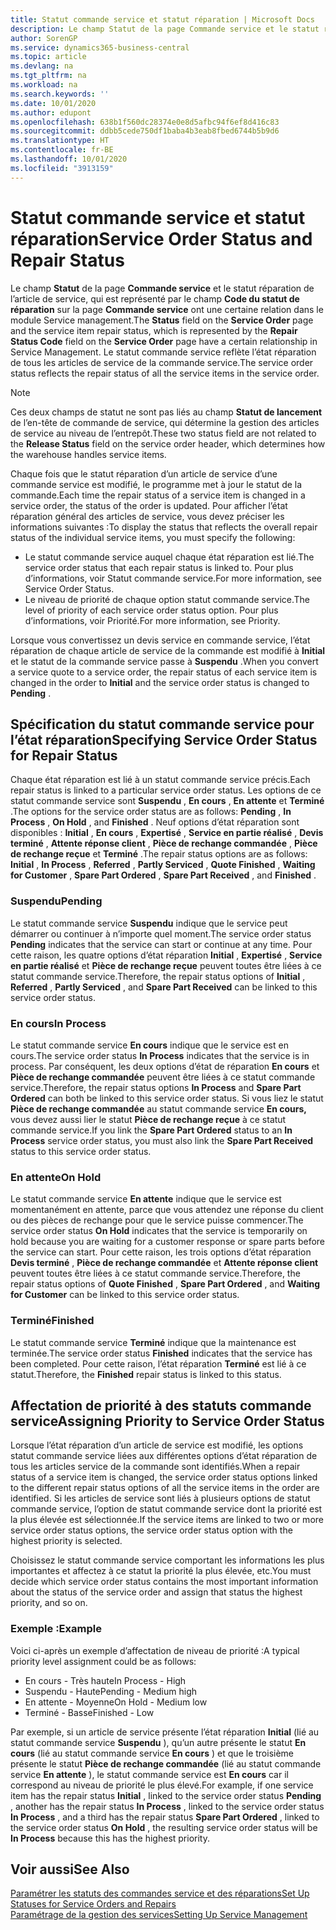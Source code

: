 ```yaml
---
title: Statut commande service et statut réparation | Microsoft Docs
description: Le champ Statut de la page Commande service et le statut réparation de l’article de service, qui est représenté par le champ Code du statut de réparation sur la page Commande service ont une certaine relation dans le module Service management. Le statut commande service reflète l’état réparation de tous les articles de service de la commande service.
author: SorenGP
ms.service: dynamics365-business-central
ms.topic: article
ms.devlang: na
ms.tgt_pltfrm: na
ms.workload: na
ms.search.keywords: ''
ms.date: 10/01/2020
ms.author: edupont
ms.openlocfilehash: 638b1f560dc28374e0e8d5afbc94f6ef8d416c83
ms.sourcegitcommit: ddbb5cede750df1baba4b3eab8fbed6744b5b9d6
ms.translationtype: HT
ms.contentlocale: fr-BE
ms.lasthandoff: 10/01/2020
ms.locfileid: "3913159"
---
```

# <a name="service-order-status-and-repair-status"></a><span data-ttu-id="a60ce-104">Statut commande service et statut réparation</span><span class="sxs-lookup"><span data-stu-id="a60ce-104">Service Order Status and Repair Status</span></span>
<span data-ttu-id="a60ce-105">Le champ **Statut** de la page **Commande service** et le statut réparation de l’article de service, qui est représenté par le champ **Code du statut de réparation** sur la page **Commande service** ont une certaine relation dans le module Service management.</span><span class="sxs-lookup"><span data-stu-id="a60ce-105">The **Status** field on the **Service Order** page and the service item repair status, which is represented by the **Repair Status Code** field on the **Service Order** page have a certain relationship in Service Management.</span></span> <span data-ttu-id="a60ce-106">Le statut commande service reflète l’état réparation de tous les articles de service de la commande service.</span><span class="sxs-lookup"><span data-stu-id="a60ce-106">The service order status reflects the repair status of all the service items in the service order.</span></span>  

> [!NOTE]  
>  <span data-ttu-id="a60ce-107">Ces deux champs de statut ne sont pas liés au champ **Statut de lancement** de l’en\-tête de commande de service, qui détermine la gestion des articles de service au niveau de l’entrepôt.</span><span class="sxs-lookup"><span data-stu-id="a60ce-107">These two status field are not related to the **Release Status** field on the service order header, which determines how the warehouse handles service items.</span></span>  

 <span data-ttu-id="a60ce-108">Chaque fois que le statut réparation d’un article de service d’une commande service est modifié, le programme met à jour le statut de la commande.</span><span class="sxs-lookup"><span data-stu-id="a60ce-108">Each time the repair status of a service item is changed in a service order, the status of the order is updated.</span></span> <span data-ttu-id="a60ce-109">Pour afficher l’état réparation général des articles de service, vous devez préciser les informations suivantes :</span><span class="sxs-lookup"><span data-stu-id="a60ce-109">To display the status that reflects the overall repair status of the individual service items, you must specify the following:</span></span>  

* <span data-ttu-id="a60ce-110">Le statut commande service auquel chaque état réparation est lié.</span><span class="sxs-lookup"><span data-stu-id="a60ce-110">The service order status that each repair status is linked to.</span></span> <span data-ttu-id="a60ce-111">Pour plus d’informations, voir Statut commande service.</span><span class="sxs-lookup"><span data-stu-id="a60ce-111">For more information, see Service Order Status.</span></span>  
* <span data-ttu-id="a60ce-112">Le niveau de priorité de chaque option statut commande service.</span><span class="sxs-lookup"><span data-stu-id="a60ce-112">The level of priority of each service order status option.</span></span> <span data-ttu-id="a60ce-113">Pour plus d’informations, voir Priorité.</span><span class="sxs-lookup"><span data-stu-id="a60ce-113">For more information, see Priority.</span></span>  

 <span data-ttu-id="a60ce-114">Lorsque vous convertissez un devis service en commande service, l’état réparation de chaque article de service de la commande est modifié à **Initial** et le statut de la commande service passe à **Suspendu** .</span><span class="sxs-lookup"><span data-stu-id="a60ce-114">When you convert a service quote to a service order, the repair status of each service item is changed in the order to **Initial** and the service order status is changed to **Pending** .</span></span>  

## <a name="specifying-service-order-status-for-repair-status"></a><span data-ttu-id="a60ce-115">Spécification du statut commande service pour l’état réparation</span><span class="sxs-lookup"><span data-stu-id="a60ce-115">Specifying Service Order Status for Repair Status</span></span>  
<span data-ttu-id="a60ce-116">Chaque état réparation est lié à un statut commande service précis.</span><span class="sxs-lookup"><span data-stu-id="a60ce-116">Each repair status is linked to a particular service order status.</span></span> <span data-ttu-id="a60ce-117">Les options de ce statut commande service sont **Suspendu** , **En cours** , **En attente** et **Terminé** .</span><span class="sxs-lookup"><span data-stu-id="a60ce-117">The options for the service order status are as follows: **Pending** , **In Process** , **On Hold** , and **Finished** .</span></span> <span data-ttu-id="a60ce-118">Neuf options d’état réparation sont disponibles : **Initial** , **En cours** , **Expertisé** , **Service en partie réalisé** , **Devis terminé** , **Attente réponse client** , **Pièce de rechange commandée** , **Pièce de rechange reçue** et **Terminé** .</span><span class="sxs-lookup"><span data-stu-id="a60ce-118">The repair status options are as follows: **Initial** , **In Process** , **Referred** , **Partly Serviced** , **Quote Finished** , **Waiting for Customer** , **Spare Part Ordered** , **Spare Part Received** , and **Finished** .</span></span>  

### <a name="pending"></a><span data-ttu-id="a60ce-119">Suspendu</span><span class="sxs-lookup"><span data-stu-id="a60ce-119">Pending</span></span>  
<span data-ttu-id="a60ce-120">Le statut commande service **Suspendu** indique que le service peut démarrer ou continuer à n’importe quel moment.</span><span class="sxs-lookup"><span data-stu-id="a60ce-120">The service order status **Pending** indicates that the service can start or continue at any time.</span></span> <span data-ttu-id="a60ce-121">Pour cette raison, les quatre options d’état réparation **Initial** , **Expertisé** , **Service en partie réalisé** et **Pièce de rechange reçue** peuvent toutes être liées à ce statut commande service.</span><span class="sxs-lookup"><span data-stu-id="a60ce-121">Therefore, the repair status options of **Initial** , **Referred** , **Partly Serviced** , and **Spare Part Received** can be linked to this service order status.</span></span>  

### <a name="in-process"></a><span data-ttu-id="a60ce-122">En cours</span><span class="sxs-lookup"><span data-stu-id="a60ce-122">In Process</span></span>  
<span data-ttu-id="a60ce-123">Le statut commande service **En cours** indique que le service est en cours.</span><span class="sxs-lookup"><span data-stu-id="a60ce-123">The service order status **In Process** indicates that the service is in process.</span></span> <span data-ttu-id="a60ce-124">Par conséquent, les deux options d’état de réparation **En cours** et **Pièce de rechange commandée** peuvent être liées à ce statut commande service.</span><span class="sxs-lookup"><span data-stu-id="a60ce-124">Therefore, the repair status options **In Process** and **Spare Part Ordered** can both be linked to this service order status.</span></span> <span data-ttu-id="a60ce-125">Si vous liez le statut **Pièce de rechange commandée** au statut commande service **En cours,** vous devez aussi lier le statut **Pièce de rechange reçue** à ce statut commande service.</span><span class="sxs-lookup"><span data-stu-id="a60ce-125">If you link the **Spare Part Ordered** status to an **In Process** service order status, you must also link the **Spare Part Received** status to this service order status.</span></span>  

### <a name="on-hold"></a><span data-ttu-id="a60ce-126">En attente</span><span class="sxs-lookup"><span data-stu-id="a60ce-126">On Hold</span></span>  
<span data-ttu-id="a60ce-127">Le statut commande service **En attente** indique que le service est momentanément en attente, parce que vous attendez une réponse du client ou des pièces de rechange pour que le service puisse commencer.</span><span class="sxs-lookup"><span data-stu-id="a60ce-127">The service order status **On Hold** indicates that the service is temporarily on hold because you are waiting for a customer response or spare parts before the service can start.</span></span> <span data-ttu-id="a60ce-128">Pour cette raison, les trois options d’état réparation **Devis terminé** , **Pièce de rechange commandée** et **Attente réponse client** peuvent toutes être liées à ce statut commande service.</span><span class="sxs-lookup"><span data-stu-id="a60ce-128">Therefore, the repair status options of **Quote Finished** , **Spare Part Ordered** , and **Waiting for Customer** can be linked to this service order status.</span></span>  

### <a name="finished"></a><span data-ttu-id="a60ce-129">Terminé</span><span class="sxs-lookup"><span data-stu-id="a60ce-129">Finished</span></span>  
<span data-ttu-id="a60ce-130">Le statut commande service **Terminé** indique que la maintenance est terminée.</span><span class="sxs-lookup"><span data-stu-id="a60ce-130">The service order status **Finished** indicates that the service has been completed.</span></span> <span data-ttu-id="a60ce-131">Pour cette raison, l’état réparation **Terminé** est lié à ce statut.</span><span class="sxs-lookup"><span data-stu-id="a60ce-131">Therefore, the **Finished** repair status is linked to this status.</span></span>  

## <a name="assigning-priority-to-service-order-status"></a><span data-ttu-id="a60ce-132">Affectation de priorité à des statuts commande service</span><span class="sxs-lookup"><span data-stu-id="a60ce-132">Assigning Priority to Service Order Status</span></span>  
<span data-ttu-id="a60ce-133">Lorsque l’état réparation d’un article de service est modifié, les options statut commande service liées aux différentes options d’état réparation de tous les articles service de la commande sont identifiés.</span><span class="sxs-lookup"><span data-stu-id="a60ce-133">When a repair status of a service item is changed, the service order status options linked to the different repair status options of all the service items in the order are identified.</span></span> <span data-ttu-id="a60ce-134">Si les articles de service sont liés à plusieurs options de statut commande service, l’option de statut commande service dont la priorité est la plus élevée est sélectionnée.</span><span class="sxs-lookup"><span data-stu-id="a60ce-134">If the service items are linked to two or more service order status options, the service order status option with the highest priority is selected.</span></span>  

<span data-ttu-id="a60ce-135">Choisissez le statut commande service comportant les informations les plus importantes et affectez à ce statut la priorité la plus élevée, etc.</span><span class="sxs-lookup"><span data-stu-id="a60ce-135">You must decide which service order status contains the most important information about the status of the service order and assign that status the highest priority, and so on.</span></span>  

### <a name="example"></a><span data-ttu-id="a60ce-136">Exemple :</span><span class="sxs-lookup"><span data-stu-id="a60ce-136">Example</span></span>  
<span data-ttu-id="a60ce-137">Voici ci-après un exemple d’affectation de niveau de priorité :</span><span class="sxs-lookup"><span data-stu-id="a60ce-137">A typical priority level assignment could be as follows:</span></span>  

* <span data-ttu-id="a60ce-138">En cours - Très haute</span><span class="sxs-lookup"><span data-stu-id="a60ce-138">In Process - High</span></span>  
* <span data-ttu-id="a60ce-139">Suspendu - Haute</span><span class="sxs-lookup"><span data-stu-id="a60ce-139">Pending - Medium high</span></span>  
* <span data-ttu-id="a60ce-140">En attente - Moyenne</span><span class="sxs-lookup"><span data-stu-id="a60ce-140">On Hold - Medium low</span></span>  
* <span data-ttu-id="a60ce-141">Terminé - Basse</span><span class="sxs-lookup"><span data-stu-id="a60ce-141">Finished - Low</span></span>  

<span data-ttu-id="a60ce-142">Par exemple, si un article de service présente l’état réparation **Initial** (lié au statut commande service **Suspendu** ), qu’un autre présente le statut **En cours** (lié au statut commande service **En cours** ) et que le troisième présente le statut **Pièce de rechange commandée** (lié au statut commande service **En attente** ), le statut commande service est **En cours** car il correspond au niveau de priorité le plus élevé.</span><span class="sxs-lookup"><span data-stu-id="a60ce-142">For example, if one service item has the repair status **Initial** , linked to the service order status **Pending** , another has the repair status **In Process** , linked to the service order status **In Process** , and a third has the repair status **Spare Part Ordered** , linked to the service order status **On Hold** , the resulting service order status will be **In Process** because this has the highest priority.</span></span>  

## <a name="see-also"></a><span data-ttu-id="a60ce-143">Voir aussi</span><span class="sxs-lookup"><span data-stu-id="a60ce-143">See Also</span></span>  
[<span data-ttu-id="a60ce-144">Paramétrer les statuts des commandes service et des réparations</span><span class="sxs-lookup"><span data-stu-id="a60ce-144">Set Up Statuses for Service Orders and Repairs</span></span>](service-order-repair-status.md)  
[<span data-ttu-id="a60ce-145">Paramétrage de la gestion des services</span><span class="sxs-lookup"><span data-stu-id="a60ce-145">Setting Up Service Management</span></span>](service-setup-service.md)  

